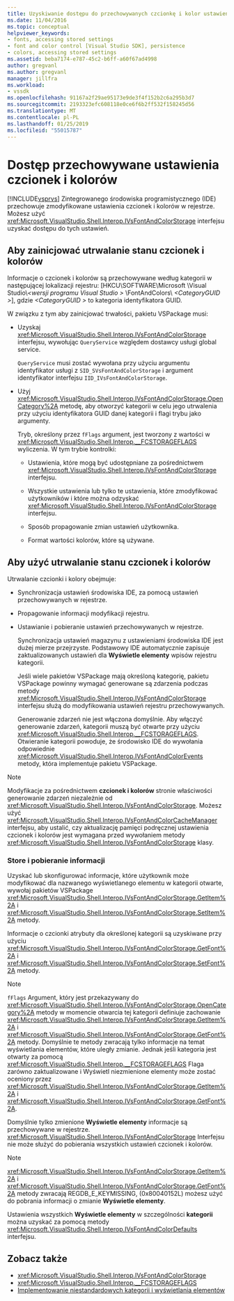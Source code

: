 ```yaml
---
title: Uzyskiwanie dostępu do przechowywanych czcionkę i kolor ustawienia | Dokumentacja firmy Microsoft
ms.date: 11/04/2016
ms.topic: conceptual
helpviewer_keywords:
- fonts, accessing stored settings
- font and color control [Visual Studio SDK], persistence
- colors, accessing stored settings
ms.assetid: beba7174-e787-45c2-b6ff-a60f67ad4998
author: gregvanl
ms.author: gregvanl
manager: jillfra
ms.workload:
- vssdk
ms.openlocfilehash: 91167a2f29ae95173e9de3f4f152b2c6a295b3d7
ms.sourcegitcommit: 2193323efc608118e0ce6f6b2ff532f158245d56
ms.translationtype: MT
ms.contentlocale: pl-PL
ms.lasthandoff: 01/25/2019
ms.locfileid: "55015787"
---
```

# <a name="access-stored-font-and-color-settings"></a>Dostęp przechowywane ustawienia czcionek i kolorów
[!INCLUDE[vsprvs](../code-quality/includes/vsprvs_md.md)] Zintegrowanego środowiska programistycznego (IDE) przechowuje zmodyfikowane ustawienia czcionek i kolorów w rejestrze. Możesz użyć <xref:Microsoft.VisualStudio.Shell.Interop.IVsFontAndColorStorage> interfejsu uzyskać dostępu do tych ustawień.

## <a name="to-initiate-state-persistence-of-fonts-and-colors"></a>Aby zainicjować utrwalanie stanu czcionek i kolorów
 Informacje o czcionek i kolorów są przechowywane według kategorii w następującej lokalizacji rejestru: [HKCU\SOFTWARE\Microsoft \Visual Studio\\*\<wersji programu Visual Studio >* \FontAndColors\\  *\<CategoryGUID >*], gdzie  *\<CategoryGUID >* to kategoria identyfikatora GUID.

 W związku z tym aby zainicjować trwałości, pakietu VSPackage musi:

-   Uzyskaj <xref:Microsoft.VisualStudio.Shell.Interop.IVsFontAndColorStorage> interfejsu, wywołując `QueryService` względem dostawcy usługi global service.

     `QueryService` musi zostać wywołana przy użyciu argumentu identyfikator usługi z `SID_SVsFontAndColorStorage` i argument identyfikator interfejsu `IID_IVsFontAndColorStorage`.

-   Użyj <xref:Microsoft.VisualStudio.Shell.Interop.IVsFontAndColorStorage.OpenCategory%2A> metodę, aby otworzyć kategorii w celu jego utrwalenia przy użyciu identyfikatora GUID danej kategorii i flagi trybu jako argumenty.

     Tryb, określony przez `fFlags` argument, jest tworzony z wartości w <xref:Microsoft.VisualStudio.Shell.Interop.__FCSTORAGEFLAGS> wyliczenia. W tym trybie kontrolki:

    -   Ustawienia, które mogą być udostępniane za pośrednictwem <xref:Microsoft.VisualStudio.Shell.Interop.IVsFontAndColorStorage> interfejsu.

    -   Wszystkie ustawienia lub tylko te ustawienia, które zmodyfikować użytkowników i które można odzyskać <xref:Microsoft.VisualStudio.Shell.Interop.IVsFontAndColorStorage> interfejsu.

    -   Sposób propagowanie zmian ustawień użytkownika.

    -   Format wartości kolorów, które są używane.

## <a name="to-use-state-persistence-of-fonts-and-colors"></a>Aby użyć utrwalanie stanu czcionek i kolorów
 Utrwalanie czcionki i kolory obejmuje:

- Synchronizacja ustawień środowiska IDE, za pomocą ustawień przechowywanych w rejestrze.

- Propagowanie informacji modyfikacji rejestru.

- Ustawianie i pobieranie ustawień przechowywanych w rejestrze.

  Synchronizacja ustawień magazynu z ustawieniami środowiska IDE jest dużej mierze przejrzyste. Podstawowy IDE automatycznie zapisuje zaktualizowanych ustawień dla **Wyświetle elementy** wpisów rejestru kategorii.

  Jeśli wiele pakietów VSPackage mają określoną kategorię, pakietu VSPackage powinny wymagać generowane są zdarzenia podczas metody <xref:Microsoft.VisualStudio.Shell.Interop.IVsFontAndColorStorage> interfejsu służą do modyfikowania ustawień rejestru przechowywanych.

  Generowanie zdarzeń nie jest włączona domyślnie. Aby włączyć generowanie zdarzeń, kategorii muszą być otwarte przy użyciu <xref:Microsoft.VisualStudio.Shell.Interop.__FCSTORAGEFLAGS>. Otwieranie kategorii powoduje, że środowisko IDE do wywołania odpowiednie <xref:Microsoft.VisualStudio.Shell.Interop.IVsFontAndColorEvents> metody, która implementuje pakietu VSPackage.

> [!NOTE]
>  Modyfikacje za pośrednictwem **czcionek i kolorów** stronie właściwości generowanie zdarzeń niezależnie od <xref:Microsoft.VisualStudio.Shell.Interop.IVsFontAndColorStorage>. Możesz użyć <xref:Microsoft.VisualStudio.Shell.Interop.IVsFontAndColorCacheManager> interfejsu, aby ustalić, czy aktualizację pamięci podręcznej ustawienia czcionek i kolorów jest wymagana przed wywołaniem metody <xref:Microsoft.VisualStudio.Shell.Interop.IVsFontAndColorStorage> klasy.

### <a name="store-and-retrieve-information"></a>Store i pobieranie informacji
 Uzyskać lub skonfigurować informacje, które użytkownik może modyfikować dla nazwanego wyświetlanego elementu w kategorii otwarte, wywołaj pakietów VSPackage <xref:Microsoft.VisualStudio.Shell.Interop.IVsFontAndColorStorage.GetItem%2A> i <xref:Microsoft.VisualStudio.Shell.Interop.IVsFontAndColorStorage.SetItem%2A> metody.

 Informacje o czcionki atrybuty dla określonej kategorii są uzyskiwane przy użyciu <xref:Microsoft.VisualStudio.Shell.Interop.IVsFontAndColorStorage.GetFont%2A> i <xref:Microsoft.VisualStudio.Shell.Interop.IVsFontAndColorStorage.SetFont%2A> metody.

> [!NOTE]
>  `fFlags` Argument, który jest przekazywany do <xref:Microsoft.VisualStudio.Shell.Interop.IVsFontAndColorStorage.OpenCategory%2A> metody w momencie otwarcia tej kategorii definiuje zachowanie <xref:Microsoft.VisualStudio.Shell.Interop.IVsFontAndColorStorage.GetItem%2A> i <xref:Microsoft.VisualStudio.Shell.Interop.IVsFontAndColorStorage.GetFont%2A> metody. Domyślnie te metody zwracają tylko informacje na temat wyświetlania elementów, które uległy zmianie. Jednak jeśli kategoria jest otwarty za pomocą <xref:Microsoft.VisualStudio.Shell.Interop.__FCSTORAGEFLAGS> Flaga zarówno zaktualizowane i Wyświetl niezmienione elementy może zostać oceniony przez <xref:Microsoft.VisualStudio.Shell.Interop.IVsFontAndColorStorage.GetItem%2A> i <xref:Microsoft.VisualStudio.Shell.Interop.IVsFontAndColorStorage.GetFont%2A>.

 Domyślnie tylko zmienione **Wyświetle elementy** informacje są przechowywane w rejestrze. <xref:Microsoft.VisualStudio.Shell.Interop.IVsFontAndColorStorage> Interfejsu nie może służyć do pobierania wszystkich ustawień czcionek i kolorów.

> [!NOTE]
>  <xref:Microsoft.VisualStudio.Shell.Interop.IVsFontAndColorStorage.GetItem%2A> i <xref:Microsoft.VisualStudio.Shell.Interop.IVsFontAndColorStorage.GetFont%2A> metody zwracają REGDB_E_KEYMISSING, (0x80040152L) możesz użyć do pobrania informacji o zmianie **Wyświetle elementy**.

 Ustawienia wszystkich **Wyświetle elementy** w szczególności **kategorii** można uzyskać za pomocą metody <xref:Microsoft.VisualStudio.Shell.Interop.IVsFontAndColorDefaults> interfejsu.

## <a name="see-also"></a>Zobacz także

- <xref:Microsoft.VisualStudio.Shell.Interop.IVsFontAndColorStorage>
- <xref:Microsoft.VisualStudio.Shell.Interop.__FCSTORAGEFLAGS>
- [Implementowanie niestandardowych kategorii i wyświetlania elementów](../extensibility/implementing-custom-categories-and-display-items.md)